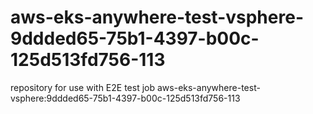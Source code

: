 # aws-eks-anywhere-test-vsphere-9ddded65-75b1-4397-b00c-125d513fd756-113
repository for use with E2E test job aws-eks-anywhere-test-vsphere:9ddded65-75b1-4397-b00c-125d513fd756-113
